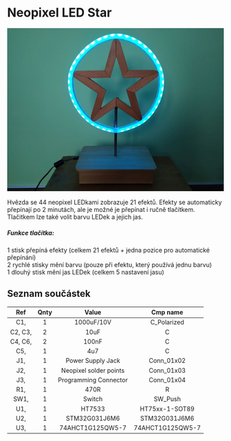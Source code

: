 # Neopixel LED Star

![Neopixel LED Star](Fotky/Neopixel_LED_Star_2.jpg "Neopixel LED Star")

Hvězda se 44 neopixel LEDkami zobrazuje 21 efektů. Efekty se automaticky přepínají po 2 minutách, ale je možné je přepínat i ručně tlačítkem. Tlačitkem lze také volit barvu LEDek a jejich jas.

##### Funkce tlačítka:
1 stisk přepíná efekty (celkem 21 efektů + jedna pozice pro automatické přepínání)  
2 rychlé stisky mění barvu (pouze při efektu, který používá jednu barvu)  
1 dlouhý stisk mění jas LEDek (celkem 5 nastavení jasu)  

## Seznam součástek

|    Ref   | Qnty |          Value         |     Cmp name     |
|:--------:|:----:|:----------------------:|:----------------:|
| C1,      | 1    | 1000uF/10V             | C_Polarized      |
| C2, C3,  | 2    | 10uF                   | C                |
| C4, C6,  | 2    | 100nF                  | C                |
| C5,      | 1    | 4u7                    | C                |
| J1,      | 1    | Power Supply Jack      | Conn_01x02       |
| J2,      | 1    | Neopixel solder points | Conn_01x03       |
| J3,      | 1    | Programming Connector  | Conn_01x04       |
| R1,      | 1    | 470R                   | R                |
| SW1,     | 1    | Switch                 | SW_Push          |
| U1,      | 1    | HT7533                 | HT75xx-1-SOT89   |
| U2,      | 1    | STM32G031J6M6          | STM32G031J6M6    |
| U3,      | 1    | 74AHCT1G125QW5-7       | 74AHCT1G125QW5-7 |
